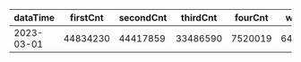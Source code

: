 |dataTime|firstCnt|secondCnt|thirdCnt|fourCnt|winCnt|vrate|wrate|
|-|-|-|-|-|-|-|-|
|2023-03-01|44834230|44417859|33486590|7520019|6459297|0%|0%|